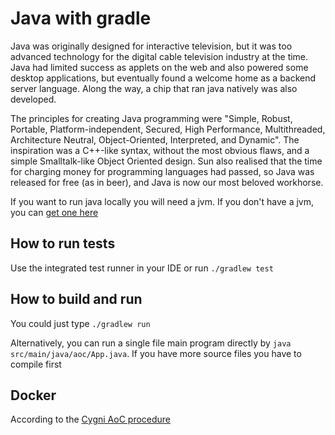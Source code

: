 # Java with gradle
Java was originally designed for interactive television, but it was too advanced technology for the digital cable television industry at the time. Java had limited success as applets on the web and also powered some desktop applications, but eventually found a welcome home as a backend server language. Along the way, a chip that ran java natively was also developed.

The principles for creating Java programming were "Simple, Robust, Portable, Platform-independent, Secured, High Performance, Multithreaded, Architecture Neutral, Object-Oriented, Interpreted, and Dynamic". The inspiration was a C++-like syntax, without the most obvious flaws, and a simple Smalltalk-like Object Oriented design. Sun also realised that the time for charging money for programming languages had passed, so Java was released for free (as in beer), and Java is now our most beloved workhorse.

If you want to run java locally you will need a jvm. If you don't have a jvm, you can [get one here](https://adoptopenjdk.net/)

## How to run tests
Use the integrated test runner in your IDE or run `./gradlew test`

## How to build and run
You could just type `./gradlew run`

Alternatively, you can run a single file main program directly by `java src/main/java/aoc/App.java`. If you have more source
files you have to compile first

## Docker
According to the [Cygni AoC procedure](https://github.com/cygni/aoc_example)
